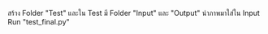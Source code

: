 สร้าง Folder "Test" และใน Test มี Folder "Input" และ "Output" 
นำภาพมาใส่ใน Input 
Run "test_final.py"
